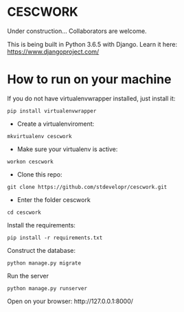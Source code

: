 # CESCWORK
Under construction...
Collaborators are welcome.


This is being built in Python 3.6.5 with Django.
Learn it here: https://www.djangoproject.com/


# How to run on your machine

If you do not have virtualenvwrapper installed, just install it:
```
pip install virtualenvwrapper
```
- Create a virtualenviroment:
```
mkvirtualenv cescwork
```

- Make sure your virtualenv is active:
```
workon cescwork
```

- Clone this repo:
```
git clone https://github.com/stdevelopr/cescwork.git
```
- Enter the folder cescwork
```
cd cescwork
```

Install the requirements:
```
pip install -r requirements.txt
````
Construct the database:
```
python manage.py migrate
```
Run the server
```
python manage.py runserver
```
<p>
Open on your browser:
http://127.0.0.1:8000/
